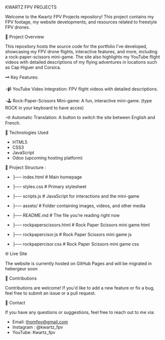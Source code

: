 KWARTZ FPV PROJECTS

 Welcome to the Kwartz FPV Projects repository! This project contains my FPV footage, my website developments, and resources related to freestyle FPV drones.

🎯 Project Overview

 This repository hosts the source code for the portfolio I've developed, showcasing my FPV drone flights, interactive features, and more, including a rock-paper-scissors mini-game. The site also highlights my YouTube flight videos with detailed descriptions of my flying adventures in locations such as Cap Higuer and Corsica.

🗝️ Key Features:

 -📹 YouTube Video Integration: FPV flight videos with detailed descriptions.
 
 -🕹️ Rock-Paper-Scissors Mini-game: A fun, interactive mini-game. (type ROCK in your keyboard to have acces)

 
 -🌐 Automatic Translation: A button to switch the site between English and French.
 

🚀 Technologies Used

 - HTML5
 - CSS3
 - JavaScript
 - Odoo (upcoming hosting platform)

📂 Project Structure : 

-  ├── index.html        # Main homepage
 
-  ├── styles.css        # Primary stylesheet
 
-  ├── scripts.js        # JavaScript for interactions and the mini-game
 
-  ├── assets/           # Folder containing images, videos, and other media
 
-  ├── README.md         # The file you’re reading right now
 
-  ├── rockpaperscissors.html        # Rock Paper Scissors mini game html
 
-  ├── rockpapercisor.js        # Rock Paper Scissors mini game js
 
-  ├── rockpapercisor.css       # Rock Paper Scissors mini game css
 
 
🌐 Live Site

 The website is currently hosted on GitHub Pages and will be migrated in hebergeur soon

📝 Contributions

 Contributions are welcome! If you'd like to add a new feature or fix a bug, feel free to submit an issue or a pull request.

📧 Contact

 If you have any questions or suggestions, feel free to reach out to me via:

 - Email: thomfpv@gmail.com
 - Instagram : @kwartz_fpv
 - YouTube: Kwartz_fpv
